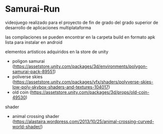 # Samurai-Run
videojuego realizado para el proyecto de fin de grado del grado superior de desarrollo de aplicaciones multiplataforma

las compilaciones se pueden encontrar en la carpeta build en formato apk lista para instalar en android

elementos artisticos adquiridos en la store de unity
- poligon samurai (https://assetstore.unity.com/packages/3d/environments/polygon-samurai-pack-89551)
- poliverse skies (https://assetstore.unity.com/packages/vfx/shaders/polyverse-skies-low-poly-skybox-shaders-and-textures-104017)
- old coin (https://assetstore.unity.com/packages/3d/props/old-coin-49530)

shader
- animal crossing shader (https://alastaira.wordpress.com/2013/10/25/animal-crossing-curved-world-shader/)
